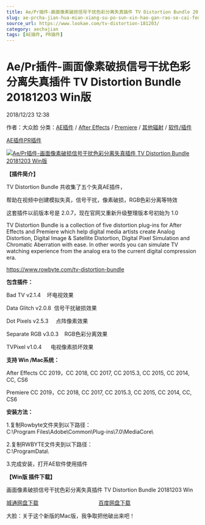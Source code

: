 ```yaml
---
title: Ae/Pr插件-画面像素破损信号干扰色彩分离失真插件 TV Distortion Bundle 20181203 Win版
slug: ae-prcha-jian-hua-mian-xiang-su-po-sun-xin-hao-gan-rao-se-cai-fen-chi-shi-zhen-cha-jian-tv-distortion-bundle-20181203-winban
source_url: https://www.lookae.com/tv-distortion-181203/
category: aechajian
tags: [AE插件, PR插件]
---
```

# Ae/Pr插件-画面像素破损信号干扰色彩分离失真插件 TV Distortion Bundle 20181203 Win版

2018/12/23 12:38

作者：大众脸
分类：[AE插件](https://www.lookae.com/after-effects/aechajian/) / [After Effects](https://www.lookae.com/after-effects/) / [Premiere](https://www.lookae.com/qitarjcj/premierezy/) / [其他辐射](https://www.lookae.com/others/) / [软件/插件](https://www.lookae.com/qitarjcj/)

[AE插件](https://www.lookae.com/tag/ae%e6%8f%92%e4%bb%b6/)[PR插件](https://www.lookae.com/tag/pr%e6%8f%92%e4%bb%b6/)

[![Ae/Pr插件-画面像素破损信号干扰色彩分离失真插件 TV Distortion Bundle 20181203 Win版](https://www.lookae.com/wp-content/uploads/2017/05/TV-Distortion-.jpg "Ae/Pr插件-画面像素破损信号干扰色彩分离失真插件 TV Distortion Bundle 20181203 Win版-LookAE.com")](https://www.lookae.com/wp-content/uploads/2017/05/TV-Distortion-.jpg)

**【插件简介】**

TV Distortion Bundle 共收集了五个失真AE插件，

帮助在视频中创建模拟失真，信号干扰，像素破损，RGB色彩分离等特效

这套插件以前版本号是 2.0.7，现在官网又重新升级整理版本号初始为 1.0

TV Distortion Bundle is a collection of five distortion plug-ins for After Effects and Premiere which help digital media artists create Analog Distortion, Digital Image & Satellite Distortion, Digital Pixel Simulation and Chromatic Aberration with ease. In other words you can simulate TV watching experience from the analog era to the current digital compression era.

https://www.rowbyte.com/tv-distortion-bundle

**包含插件：**

Bad TV v2.1.4    坏电视效果

Data Glitch v2.0.8  信号干扰破损效果

Dot Pixels v2.5.3     点阵像素效果

Separate RGB v3.0.3    RGB色彩分离效果

TVPixel v1.0.4      电视像素损坏效果

**支持 Win /Mac系统：**

After Effects CC 2019，CC 2018, CC 2017, CC 2015.3, CC 2015, CC 2014, CC, CS6

Premiere CC 2019，CC 2018, CC 2017, CC 2015.3, CC 2015, CC 2014, CC, CS6

**安装方法：**

1.复制Rowbyte文件夹到以下路径：  
C:\Program Files\Adobe\Common\Plug-ins\7.0\MediaCore\

2.复制RWBYTE文件夹到以下路径：  
C:\ProgramData\

3.完成安装，打开AE软件使用插件

**【Win版 插件下载】**

画面像素破损信号干扰色彩分离失真插件 TV Distortion Bundle 20181203 Win

[城通网盘下载](https://lookae.ctfile.com/fs/680462-326976915)                                        [百度网盘下载](https://pan.baidu.com/s/1TZNBTtIROQlyzwUYJkeIAQ)

大脸：关于这个新版的Mac版，我争取把他破出来吧！
